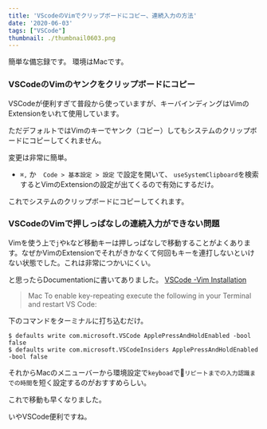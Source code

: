 ```yaml
---
title: 'VScodeのVimでクリップボードにコピー、連続入力の方法'
date: '2020-06-03'
tags: ["VSCode"]
thumbnail: ./thumbnail0603.png
---
```


簡単な備忘録です。
環境はMacです。

### VSCodeのVimのヤンクをクリップボードにコピー

VSCodeが便利すぎて普段から使っていますが、キーバインディングはVimのExtensionをいれて使用しています。

ただデフォルトではVimのキーでヤンク（コピー）してもシステムのクリップボードにコピーしてくれません。

変更は非常に簡単。  
- `⌘,` か　`Code > 基本設定 > 設定` で設定を開いて、
`useSystemClipboard`を検索するとVimのExtensionの設定が出てくるので有効にするだけ。

これでシステムのクリップボードにコピーしてくれます。


### VSCodeのVimで押しっぱなしの連続入力ができない問題

Vimを使う上で`j`や`k`など移動キーは押しっぱなしで移動することがよくあります。なぜかVimのExtensionでそれがきかなくて何回もキーを連打しないといけない状態でした。これは非常につかいにくい。

と思ったらDocumentationに書いてありました。
[VSCode -Vim Installation](https://marketplace.visualstudio.com/items?itemName=vscodevim.vim)

> Mac
> To enable key-repeating execute the following in your Terminal and restart VS Code:

下のコマンドをターミナルに打ち込むだけ。
```
$ defaults write com.microsoft.VSCode ApplePressAndHoldEnabled -bool false 
$ defaults write com.microsoft.VSCodeInsiders ApplePressAndHoldEnabled -bool false
```

それからMacのメニューバーから環境設定で`keyboad`で`リピートまでの入力認識までの時間`を短く設定するのがおすすめらしい。

これで移動も早くなりました。

いやVSCode便利ですね。
